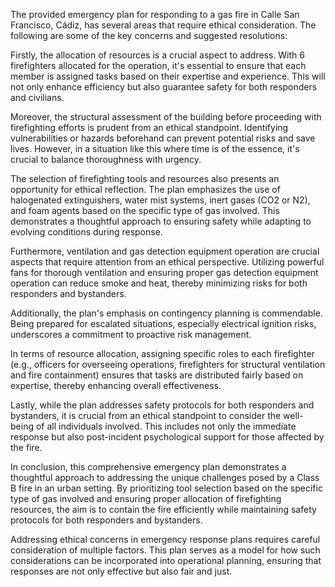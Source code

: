 The provided emergency plan for responding to a gas fire in Calle San Francisco, Cádiz, has several areas that require ethical consideration. The following are some of the key concerns and suggested resolutions:

Firstly, the allocation of resources is a crucial aspect to address. With 6 firefighters allocated for the operation, it's essential to ensure that each member is assigned tasks based on their expertise and experience. This will not only enhance efficiency but also guarantee safety for both responders and civilians.

Moreover, the structural assessment of the building before proceeding with firefighting efforts is prudent from an ethical standpoint. Identifying vulnerabilities or hazards beforehand can prevent potential risks and save lives. However, in a situation like this where time is of the essence, it's crucial to balance thoroughness with urgency.

The selection of firefighting tools and resources also presents an opportunity for ethical reflection. The plan emphasizes the use of halogenated extinguishers, water mist systems, inert gases (CO2 or N2), and foam agents based on the specific type of gas involved. This demonstrates a thoughtful approach to ensuring safety while adapting to evolving conditions during response.

Furthermore, ventilation and gas detection equipment operation are crucial aspects that require attention from an ethical perspective. Utilizing powerful fans for thorough ventilation and ensuring proper gas detection equipment operation can reduce smoke and heat, thereby minimizing risks for both responders and bystanders.

Additionally, the plan's emphasis on contingency planning is commendable. Being prepared for escalated situations, especially electrical ignition risks, underscores a commitment to proactive risk management.

In terms of resource allocation, assigning specific roles to each firefighter (e.g., officers for overseeing operations, firefighters for structural ventilation and fire containment) ensures that tasks are distributed fairly based on expertise, thereby enhancing overall effectiveness.

Lastly, while the plan addresses safety protocols for both responders and bystanders, it is crucial from an ethical standpoint to consider the well-being of all individuals involved. This includes not only the immediate response but also post-incident psychological support for those affected by the fire.

In conclusion, this comprehensive emergency plan demonstrates a thoughtful approach to addressing the unique challenges posed by a Class B fire in an urban setting. By prioritizing tool selection based on the specific type of gas involved and ensuring proper allocation of firefighting resources, the aim is to contain the fire efficiently while maintaining safety protocols for both responders and bystanders.

Addressing ethical concerns in emergency response plans requires careful consideration of multiple factors. This plan serves as a model for how such considerations can be incorporated into operational planning, ensuring that responses are not only effective but also fair and just.